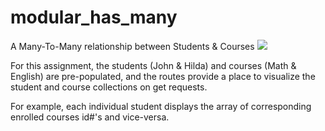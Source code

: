 modular_has_many
================
A Many-To-Many relationship between Students & Courses
<img src=https://travis-ci.org/kgentner/modular_has_many.svg></img>

For this assignment, the students (John & Hilda) and courses (Math & English) are pre-populated, and the routes provide a place to visualize the student and course collections on get requests.

For example, each individual student displays the array of corresponding enrolled courses id#'s and vice-versa.
